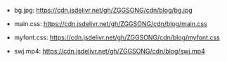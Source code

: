 
- bg.jpg: https://cdn.jsdelivr.net/gh/ZGGSONG/cdn/blog/bg.jpg

- main.css: https://cdn.jsdelivr.net/gh/ZGGSONG/cdn/blog/main.css

- myfont.css: https://cdn.jsdelivr.net/gh/ZGGSONG/cdn/blog/myfont.css

- swj.mp4: https://cdn.jsdelivr.net/gh/ZGGSONG/cdn/blog/swj.mp4
